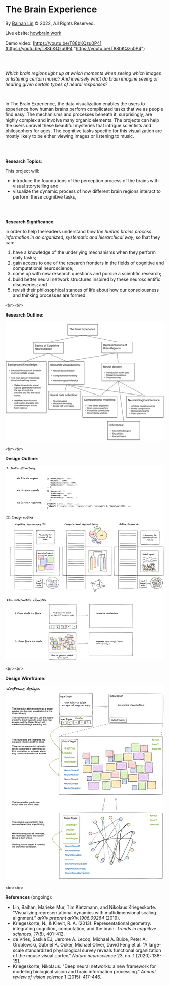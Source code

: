 # The Brain Experience

By [Baihan Lin](https://www.baihan.org/ "Baihan Lin") &copy; 2022, All Rights Reserved.
   
Live ebsite: [howbrain.work](https://howbrain.work/ "howbrain.work")
    
Demo video: [https://youtu.be/T88bKQzu0P4](https://youtu.be/T88bKQzu0P4 "https://youtu.be/T88bKQzu0P4")
    
<br>

<br>

*Which brain regions light up at which moments when seeing which images or listening certain music? And inversely what do brain imagine seeing or hearing given certain types of neural responses?*

<br>

In The Brain Experience, the data visualization enables the users to experience how human brains perform complicated tasks that we as people find easy. The mechanisms and processes beneath it, surprisingly, are highly complex and involve many organic elements. The projects can help the users unravel these beautiful mysteries that intrigue scientists and philosophers for ages. The cognitive tasks specific for this visualization are mostly likely to be either viewing images or listening to music.

<br>

<br>

**Research Topics**:

This project will:

- introduce the foundations of the perception process of the brains with visual storytelling and
- visualize the dynamic process of how different brain regions interact to perform these cognitive tasks,

<br>

<br>

**Research Significance**:

in order to help thereaders understand *how the human brains process information in an organized, systematic and hierarchical way*, so that they can:

1. have a knowledge of the underlying mechanisms when they perform daily tasks;
2. gain access to one of the research frontiers in the fields of cognitive and computational neuroscience;
3. come up with new research questions and pursue a scientific research;
4. build better neural network structures inspired by these neuroscientific discoveries; and
5. revisit their philosophical stances of life about how our consciousness and thinking processes are formed.

`<br><br>`

**Research Outline**:

![research-map](./assets/research-map.png)

`<br><br>`

**Design Outline**:

![initial-design](./assets/initial-design.png)

`<br><br>`

**Design Wireframe**:

![wireframe](./assets/wireframe.png)

`<br><br>`

**References** (ongoing):

- Lin, Baihan, Marieke Mur, Tim Kietzmann, and Nikolaus Kriegeskorte. "Visualizing representational dynamics with multidimensional scaling alignment." *arXiv preprint arXiv:1906.09264* (2019).
- Kriegeskorte, N., & Kievit, R. A. (2013). Representational geometry: integrating cognition, computation, and the brain. *Trends in cognitive sciences*, *17*(8), 401-412.
- de Vries, Saskia EJ, Jerome A. Lecoq, Michael A. Buice, Peter A. Groblewski, Gabriel K. Ocker, Michael Oliver, David Feng et al. "A large-scale standardized physiological survey reveals functional organization of the mouse visual cortex." *Nature neuroscience* 23, no. 1 (2020): 138-151.
- Kriegeskorte, Nikolaus. "Deep neural networks: a new framework for modeling biological vision and brain information processing." *Annual review of vision science* 1 (2015): 417-446.
